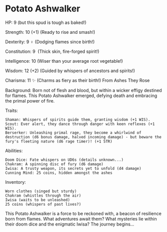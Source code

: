# Potato Ashwalker

HP: 9 (but this spud is tough as baked!)

Strength: 10 (+1) (Ready to rise and smash!)

Dexterity: 9 ‍♀️ (Dodging flames since birth!)

Constitution: 9 ️ (Thick skin, fire-forged spirit!)

Intelligence: 10 (Wiser than your average root vegetable!)

Wisdom: 12 (+2) (Guided by whispers of ancestors and spirits!)

Charisma: 11 ✨ (Charms as fiery as their birth!)
From Ashes They Rose

Background: Born not of flesh and blood, but within a wicker effigy destined for flames. This Potato Ashwalker emerged, defying death and embracing the primal power of fire.

Traits:

    Shaman: Whispers of spirits guide them, granting wisdom (+1 WIS).
    Scout: Ever alert, they dance through danger with keen reflexes (+1 WIS).
    Berserker: Unleashing primal rage, they become a whirlwind of destruction (d6 bonus damage, halved incoming damage) - but beware the fury's fleeting nature (d6 rage timer)! (+1 STR)

Abilities:

    Doom Dice: Fate whispers on UD6s (details unknown...)
    Chakram: A spinning disc of fury (d6 damage)
    Iwisa: A trusty weapon, its secrets yet to unfold (d4 damage)
    Cunning Mind: 25 coins, hidden amongst the ashes

Inventory:

    Worn clothes (singed but sturdy)
    Chakram (whistles through the air)
    Iwisa (waits to be unleashed)
    25 coins (whispers of past lives?)

This Potato Ashwalker is a force to be reckoned with, a beacon of resilience born from flames. What adventures await them? What mysteries lie within their doom dice and the enigmatic Iwisa? The journey begins...
